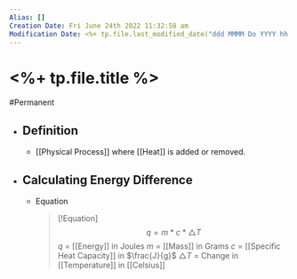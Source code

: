 ```yaml
---
Alias: []
Creation Date: Fri June 24th 2022 11:32:58 am 
Modification Date: <%+ tp.file.last_modified_date("ddd MMMM Do YYYY hh:mm:ss a") %>
---
```

# <%+ tp.file.title %>
#Permanent 

- ## Definition
	- [[Physical Process]] where [[Heat]] is added or removed.
- ## Calculating Energy Difference
	- Equation
	  > [!Equation]
	  > $$q=m*c*\triangle T$$
	  > $q$ = [[Energy]] in Joules
	  > $m$ = [[Mass]] in Grams
	  > $c$ = [[Specific Heat Capacity]] in $\frac{J}{g}$
	  > $\triangle T$ = Change in [[Temperature]] in [[Celsius]]
